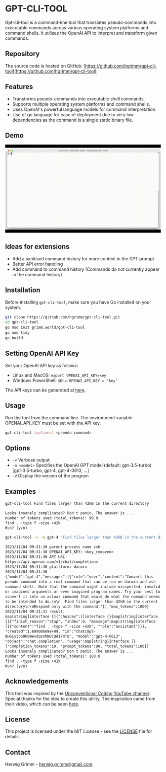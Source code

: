 # GPT-CLI-TOOL

Gpt-cli-tool is a command-line tool that translates pseudo-commands into executable commands across various operating system platforms and command shells. It utilizes the OpenAI API to interpret and transform given commands. 


## Repository

The source code is hosted on GitHub: [https://github.com/hgrimm/gpt-cli-tool](https://github.com/hgrimm/gpt-cli-tool)


## Features

- Transforms pseudo-commands into executable shell commands.
- Supports multiple operating system platforms and command shells.
- Uses OpenAI's powerful language models for command interpretation.
- Use of go language for ease of deployment due to very low dependencies as the command is a single static binary file.

## Demo

![Demo](gpt-cli-tool.gif)

## Ideas for extensions

- Add a sanitised command history for more context in the GPT prompt
- Better API error handling
- Add command to command history (Commands do not currently appear in the command history)


## Installation

Before installing `gpt-cli-tool`, make sure you have Go installed on your system.

```bash
git clone https://github.com/hgrimm/gpt-cli-tool.git
cd gpt-cli-tool
go mod init grimm.world/gpt-cli-tool
go mod tidy
go build
```

## Setting OpenAI API Key

Set your OpenAI API key as follows:

- Linux and MacOS: `export OPENAI_API_KEY=key`
- Windows PowerShell: `$Env:OPENAI_API_KEY = 'key'`

The API keys can be generated at [here](https://platform.openai.com/account/api-keys).

## Usage

Run the tool from the command line. The environment variable OPENAI_API_KEY must be set with the API key.

```sh
gpt-cli-tool [options] <pseudo command>
```

## Options

- `-v` Verbose output
- `-m <model>` Specifies the OpenAI GPT model (default: gpt-3.5-turbo) [gpt-3.5-turbo, gpt-4, gpt-4-0613, ...]
- `-V` Display the version of the program

## Examples

```sh
gpt-cli-tool Find files larger than 42kB in the current directory
```

```
Looks insanely complicated? Don't panic. The answer is ...
number of tokens used (total_tokens): 99.0
find . -type f -size +42k
Run? (y/n) 
```

```sh
gpt-cli-tool -v -m gpt-4 "Find files larger than 42kB in the current directory"
```

```
2023/11/04 09:31:30 parent process name zsh
2023/11/04 09:31:30 OPENAI_API_KEY: <key_removed>
2023/11/04 09:31:30 API URL: https://api.openai.com/v1/chat/completions
2023/11/04 09:31:30 plattform: darwin
2023/11/04 09:31:30 
{"model":"gpt-4","messages":[{"role":"user","content":"Convert this pseudo command into a real command that can be run on darwin and zsh command shell. Note that the command might include misspelled, invalid or imagined arguments or even imagined program names. Try your best to convert it into an actual command that would do what the command seems to be intended to do.\n\n  Find files larger than 42kB in the current directory\n\nRespond only with the command."}],"max_tokens":1000}
2023/11/04 09:31:31 result:
map[string]interface {}{"choices":[]interface {}{map[string]interface {}{"finish_reason":"stop", "index":0, "message":map[string]interface {}{"content":"find . -type f -size +42k", "role":"assistant"}}}, "created":1.69908669e+09, "id":"chatcmpl-8H6Ly33o9R0WevdQzXhNOCQd17mTQ", "model":"gpt-4-0613", "object":"chat.completion", "usage":map[string]interface {}{"completion_tokens":10, "prompt_tokens":90, "total_tokens":100}}
Looks insanely complicated? Don't panic. The answer is ...
number of tokens used (total_tokens): 100.0
find . -type f -size +42k
Run? (y/n) 
```

## Acknowledgements

This tool was inspired by the [Unconventional Coding YouTube channel](https://www.youtube.com/@unconv). Special thanks for the idea to create this utility. The inspiration came from their video, which can be seen [here](https://www.youtube.com/watch?v=3LJ30aeT0uY).

## License

This project is licensed under the MIT License - see the [LICENSE](LICENSE) file for details.

## Contact

Herwig Grimm - herwig.grimm@gmail.com

